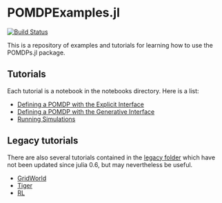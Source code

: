 # POMDPExamples.jl

[![Build Status](https://travis-ci.org/JuliaPOMDP/POMDPExamples.jl.svg?branch=master)](https://travis-ci.org/JuliaPOMDP/POMDPExamples.jl)

This is a repository of examples and tutorials for learning how to use the POMDPs.jl package.

## Tutorials

Each tutorial is a notebook in the notebooks directory. Here is a list:

- [Defining a POMDP with the Explicit Interface](notebooks/Defining-a-POMDP-with-the-Explicit-Interface.ipynb)
- [Defining a POMDP with the Generative Interface](notebooks/Defining-a-POMDP-with-the-Generative-Interface.ipynb)
- [Running Simulations](notebooks/Running-Simulations.ipynb)

## Legacy tutorials

There are also several tutorials contained in the [legacy folder](legacy) which have not been updated since julia 0.6, but may nevertheless be useful.

- [GridWorld](legacy/GridWorld.ipynb)
- [Tiger](legacy/Tiger.ipynb)
- [RL](legacy/rl-tuto/reinforcement_learning_tutorial.ipynb)
